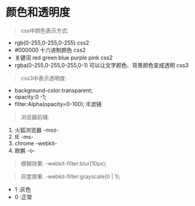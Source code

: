 # 颜色和透明度

> css中颜色表示方式:
- rgb(0-255,0-255,0-255)  css2
- #000000  十六进制颜色   css2
- 关键词 red green blue purple pink   css2
- rgba(0-255,0-255,0-255,0-1) 可以让文字颜色、背景颜色变成透明  css3

> css3中表示透明度:
- background-color:transparent;
- opacity:0 -1;
- filter:Alpha(opacity=0-100); IE滤镜

> 浏览器前缀:
1. 火狐浏览器  -moz-
2. IE          -ms-
3. chrome      -webkit-
4. 欧鹏        -o-

> 模糊效果:
-webkit-filter:blur(10px);

> 灰度效果:
-webkit-filter:grayscale(0 | 1);
- 1 :灰色
- 0 :正常